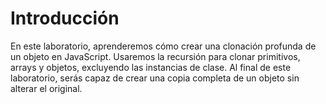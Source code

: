 # Introducción

En este laboratorio, aprenderemos cómo crear una clonación profunda de un objeto en JavaScript. Usaremos la recursión para clonar primitivos, arrays y objetos, excluyendo las instancias de clase. Al final de este laboratorio, serás capaz de crear una copia completa de un objeto sin alterar el original.
